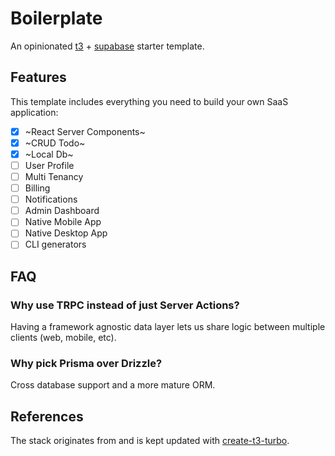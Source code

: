 # Boilerplate

An opinionated [t3](https://create.t3.gg/) + [supabase](https://supabase.com/) starter template.

## Features

This template includes everything you need to build your own SaaS application:

- [x] ~React Server Components~
- [x] ~CRUD Todo~
- [x] ~Local Db~
- [ ] User Profile
- [ ] Multi Tenancy
- [ ] Billing
- [ ] Notifications
- [ ] Admin Dashboard
- [ ] Native Mobile App
- [ ] Native Desktop App
- [ ] CLI generators

## FAQ

### Why use TRPC instead of just Server Actions?

Having a framework agnostic data layer lets us share logic between multiple clients (web, mobile, etc).

### Why pick Prisma over Drizzle?

Cross database support and a more mature ORM.

## References

The stack originates from and is kept updated with [create-t3-turbo](https://github.com/t3-oss/create-t3-turbo).
